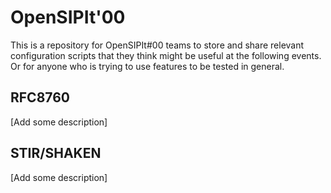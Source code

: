 # OpenSIPIt'00

This is a repository for OpenSIPIt#00 teams to store and share relevant configuration scripts that they think might be useful at the following events. Or for anyone who is trying to use features to be tested in general. 

## RFC8760

[Add some description]

## STIR/SHAKEN

[Add some description]
